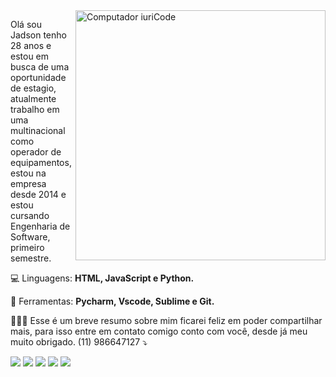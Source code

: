 <img src="https://raw.githubusercontent.com/MicaelliMedeiros/micaellimedeiros/master/image/computer-illustration.png" min-width="400px" max-width="400px" width="400px" align="right" alt="Computador iuriCode">

<p align="left"> 
  
  Olá sou Jadson tenho 28 anos e estou em busca de uma oportunidade de estagio, 
  atualmente trabalho em uma multinacional como operador de equipamentos, estou na empresa desde 2014
  e estou cursando Engenharia de Software, primeiro semestre.
</p>

<p align="left">
  💻 Linguagens: <strong>HTML, JavaScript e Python.</strong>
</p>

<p align="left">
  💼 Ferramentas: <strong>Pycharm, Vscode, Sublime e Git.</strong>
</p>

<p align="left">
  👨🏻‍💻 Esse é um breve resumo sobre mim ficarei feliz em poder compartilhar mais, 
  para isso entre em contato comigo conto com você, desde já meu muito obrigado.
  (11) 986647127
 ⤵️
</p>

<p align="left">
  <a href="#" alt="Gmail">
  <img src="https://img.shields.io/badge/-Gmail-FF0000?style=flat-square&labelColor=FF0000&logo=gmail&logoColor=white&link=https://mail.google.com/mail/u/0/?tab=wm#inbox" /></a>

  <a href="#" alt="Linkedin">
  <img src="https://img.shields.io/badge/-Linkedin-0e76a8?style=flat-square&logo=Linkedin&logoColor=white&link=https://www.linkedin.com/in/jadsoncosta93/" /></a>

  <a href="#" alt="WhatsApp">
  <img src="https://img.shields.io/badge/-WhatsApp-25d366?style=flat-square&labelColor=25d366&logo=whatsapp&logoColor=white&link=Https://wa.me/5511986647127"/></a>

  <a href="#" alt="Facebook">
  <img src="https://img.shields.io/badge/-Facebook-3b5998?style=flat-square&labelColor=3b5998&logo=facebook&logoColor=white&link=https://web.facebook.com/dinho.truvs"/></a>

  <a href="#" alt="Instagram">
  <img src="https://img.shields.io/badge/-Instagram-DF0174?style=flat-square&labelColor=DF0174&logo=instagram&logoColor=white&link=https://www.instagram.com/jadson.ufer/"/></a>
</p>  
